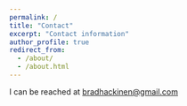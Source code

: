 ```yaml
---
permalink: /
title: "Contact"
excerpt: "Contact information"
author_profile: true
redirect_from:
  - /about/
  - /about.html
---
```


I can be reached at bradhackinen@gmail.com
